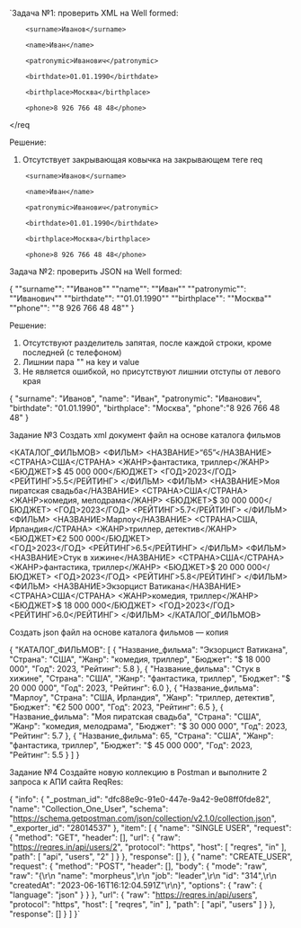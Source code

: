 `Задача №1: 
проверить XML на Well formed:

<req>

        <surname>Иванов</surname>

        <name>Иван</name>

        <patronymic>Иванович</patronymic>

        <birthdate>01.01.1990</birthdate>

        <birthplace>Москва</birthplace>

        <phone>8 926 766 48 48</phone>

</req

Решение:
1) Отсутствует закрывающая ковычка на закрывающем теге req

<req>

        <surname>Иванов</surname>

        <name>Иван</name>

        <patronymic>Иванович</patronymic>

        <birthdate>01.01.1990</birthdate>

        <birthplace>Москва</birthplace>

        <phone>8 926 766 48 48</phone>

</req>


Задача №2: 
проверить JSON на Well formed:

{
        ""surname"": ""Иванов""
        ""name"": ""Иван""
        ""patronymic"": ""Иванович""
        ""birthdate"": ""01.01.1990""
        ""birthplace"": ""Москва""
        ""phone"": ""8 926 766 48 48""
}

Решение:
1) Отсутствуют разделитель запятая, после каждой строки, кроме последней (с телефоном)
2) Лишнии пара "" на key  и  value
3) Не является ошибкой, но присутствуют лишнии отступы от левого края

{
    "surname": "Иванов",
    "name": "Иван",
    "patronymic": "Иванович",
    "birthdate": "01.01.1990",
    "birthplace": "Москва",
    "phone":"8 926 766 48 48"
}


Задание №3 
Создать xml документ  файл на основе каталога фильмов

<КАТАЛОГ_ФИЛЬМОВ>
  <ФИЛЬМ>
      <НАЗВАНИЕ>“65”</НАЗВАНИЕ>
      <СТРАНА>США</СТРАНА>
      <ЖАНР>фантастика, триллер</ЖАНР>
      <БЮДЖЕТ>$ 45 000 000</БЮДЖЕТ>	
      <ГОД>2023</ГОД>
      <РЕЙТИНГ>5.5</РЕЙТИНГ>
  </ФИЛЬМ>
  <ФИЛЬМ>
      <НАЗВАНИЕ>Моя пиратская свадьба</НАЗВАНИЕ>
      <СТРАНА>США</СТРАНА>
      <ЖАНР>комедия, мелодрама</ЖАНР>
      <БЮДЖЕТ>$ 30 000 000</БЮДЖЕТ>	
      <ГОД>2023</ГОД>
      <РЕЙТИНГ>5.7</РЕЙТИНГ>
  </ФИЛЬМ>
  <ФИЛЬМ>
      <НАЗВАНИЕ>Марлоу</НАЗВАНИЕ>
      <СТРАНА>США, Ирландия</СТРАНА>
      <ЖАНР>триллер, детектив</ЖАНР>
      <БЮДЖЕТ>€2 500 000</БЮДЖЕТ>	
      <ГОД>2023</ГОД>
      <РЕЙТИНГ>6.5</РЕЙТИНГ>
 </ФИЛЬМ>
 <ФИЛЬМ>
      <НАЗВАНИЕ>Стук в хижине</НАЗВАНИЕ>
      <СТРАНА>США</СТРАНА>
      <ЖАНР>фантастика, триллер</ЖАНР>
      <БЮДЖЕТ>$ 20 000 000</БЮДЖЕТ>	
      <ГОД>2023</ГОД>
      <РЕЙТИНГ>5.8</РЕЙТИНГ>
 </ФИЛЬМ>
 <ФИЛЬМ>
      <НАЗВАНИЕ>Экзорцист Ватикана</НАЗВАНИЕ>
      <СТРАНА>США</СТРАНА>
      <ЖАНР>комедия, триллер</ЖАНР>
      <БЮДЖЕТ>$ 18 000 000</БЮДЖЕТ>	
      <ГОД>2023</ГОД>
      <РЕЙТИНГ>6.0</РЕЙТИНГ>
 </ФИЛЬМ>
</КАТАЛОГ_ФИЛЬМОВ>

Создать json   файл на основе каталога фильмов — копия

{
"КАТАЛОГ_ФИЛЬМОВ": 
  [
    {
    "Название_фильма": "Экзорцист Ватикана",
    "Страна": "США",
    "Жанр": "комедия, триллер",
    "Бюджет": "$ 18 000 000",
    "Год": 2023,
    "Рейтинг": 5.8
    },
    {
    "Название_фильма": "Стук в хижине",
    "Страна": "США",
    "Жанр": "фантастика, триллер",
    "Бюджет": "$ 20 000 000",
    "Год": 2023,
    "Рейтинг": 6.0
    },
    {
    "Название_фильма": "Марлоу",
    "Страна": "США, Ирландия",
    "Жанр": "триллер, детектив",
    "Бюджет": "€2 500 000",
    "Год": 2023,
    "Рейтинг": 6.5
    },
    {
    "Название_фильма": "Моя пиратская свадьба",
    "Страна": "США",
    "Жанр": "комедия, мелодрама",
    "Бюджет": "$ 30 000 000",
    "Год": 2023,
    "Рейтинг": 5.7
    },
    {
    "Название_фильма": 65,
    "Страна": "США",
    "Жанр": "фантастика, триллер",
    "Бюджет": "$ 45 000 000",
    "Год": 2023,
    "Рейтинг": 5.5
    }
  ]
}

Задание №4
Создайте новую коллекцию в Postman и выполните 2 запроса к АПИ сайта ReqRes:

{
	"info": {
		"_postman_id": "dfc88e9c-91e0-447e-9a42-9e08ff0fde82",
		"name": "Collection_One_User",
		"schema": "https://schema.getpostman.com/json/collection/v2.1.0/collection.json",
		"_exporter_id": "28014537"
	},
	"item": [
		{
			"name": "SINGLE USER",
			"request": {
				"method": "GET",
				"header": [],
				"url": {
					"raw": "https://reqres.in/api/users/2",
					"protocol": "https",
					"host": [
						"reqres",
						"in"
					],
					"path": [
						"api",
						"users",
						"2"
					]
				}
			},
			"response": []
		},
		{
			"name": "CREATE_USER",
			"request": {
				"method": "POST",
				"header": [],
				"body": {
					"mode": "raw",
					"raw": "{\r\n    \"name\": \"morpheus\",\r\n    \"job\": \"leader\",\r\n    \"id\": \"314\",\r\n    \"createdAt\": \"2023-06-16T16:12:04.591Z\"\r\n}",
					"options": {
						"raw": {
							"language": "json"
						}
					}
				},
				"url": {
					"raw": "https://reqres.in/api/users",
					"protocol": "https",
					"host": [
						"reqres",
						"in"
					],
					"path": [
						"api",
						"users"
					]
				}
			},
			"response": []
		}
	]
}`